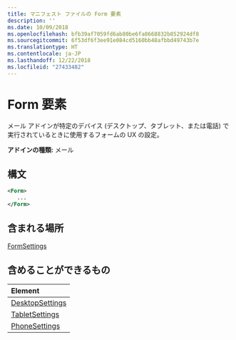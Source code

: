 ```yaml
---
title: マニフェスト ファイルの Form 要素
description: ''
ms.date: 10/09/2018
ms.openlocfilehash: bfb39af7059fd6ab80be6fa8668832b852924df8
ms.sourcegitcommit: 6f53df6f3ee91e084cd5160bb48afbbd49743b7e
ms.translationtype: HT
ms.contentlocale: ja-JP
ms.lasthandoff: 12/22/2018
ms.locfileid: "27433482"
---
```

# <a name="form-element"></a>Form 要素

メール アドインが特定のデバイス (デスクトップ、タブレット、または電話) で実行されているときに使用するフォームの UX の設定。

**アドインの種類:** メール

## <a name="syntax"></a>構文

```XML
<Form>
   ...
</Form>
```

## <a name="contained-in"></a>含まれる場所

[FormSettings](formsettings.md)


## <a name="can-contain"></a>含めることができるもの

|**Element**|
|:-----|
|[DesktopSettings](desktopsettings.md)|
|[TabletSettings](tabletsettings.md)|
|[PhoneSettings](phonesettings.md)|
